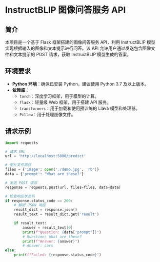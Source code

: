 # InstructBLIP 图像问答服务 API

## 简介

本项目是一个基于 Flask 框架搭建的图像问答服务 API，利用 InstructBLIP 模型实现根据输入的图像和文本提示进行问答。该 API 允许用户通过发送包含图像文件和文本提示的 POST 请求，获取 InstructBLIP 模型生成的答案。

## 环境要求

- **Python 环境**：确保已安装 Python，建议使用 Python 3.7 及以上版本。
- **依赖库**：
  - `torch`：深度学习框架，用于模型的计算。
  - `flask`：轻量级 Web 框架，用于搭建 API 服务。
  - `transformers`：用于加载和使用预训练的 Llava 模型和处理器。
  - `Pillow`：用于处理图像文件。

## 请求示例

```python
import requests

# 请求 URL
url = 'http://localhost:5000/predict'

# 图片文件路径
files = {'image': open('./demo.jpg', 'rb')}
data = {'prompt': 'What are these?'}

# 发送 POST 请求
response = requests.post(url, files=files, data=data)

# 检查响应状态码
if response.status_code == 200:
    # 解析 JSON 响应
    result_dict = response.json()
    result_text = result_dict.get('result')

    if result_text:
        answer = result_text[0]
        print(f"Question: {data['prompt']}")
        # Question: What are these?
        print(f"Answer: {answer}")
        # Answer: cars
else:
    print(f"Failed: {response.status_code}")
```
